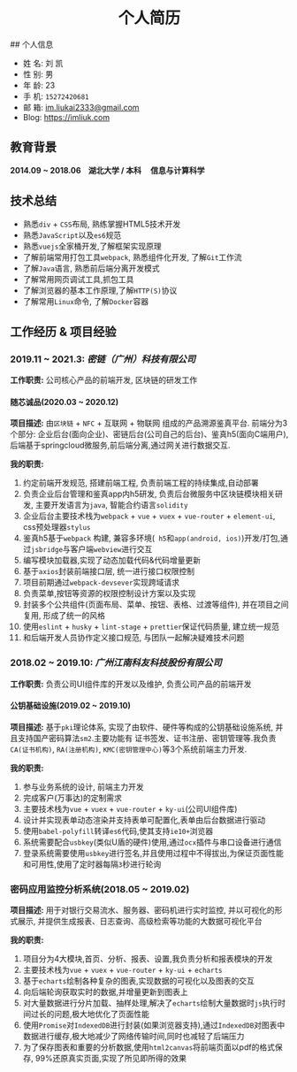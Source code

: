  <center><h1>个人简历</h1></center>
## 个人信息

- 姓 名: 刘 凯
- 性 别: 男 
- 年 龄: 23
- 手 机: `15272420681`
- 邮 箱: <a href="mailto:im.liukai2333@gmail.com">im.liukai2333@gmail.com</a>
- Blog: <a href="https://imliuk.com" target="_blank">https://imliuk.com</a>

## 教育背景

**2014.09 ~ 2018.06&nbsp;&nbsp;&nbsp;&nbsp;湖北大学 / 本科&nbsp;&nbsp;&nbsp;&nbsp; 信息与计算科学**

## 技术总结

  - 熟悉`div` + `CSS`布局, 熟练掌握HTML5技术开发
  - 熟悉`JavaScript`以及`es6`规范
  - 熟悉`vuejs`全家桶开发,了解框架实现原理
  - 了解前端常用打包工具`webpack`, 熟悉组件化开发, 了解`Git`工作流
  - 了解`Java`语言, 熟悉前后端分离开发模式
  - 了解常用网页调试工具,抓包工具
  - 了解浏览器的基本工作原理,了解`HTTP(S)`协议
  - 了解常用`Linux`命令, 了解`Docker`容器

## 工作经历  &  项目经验

### 2019.11 ~ 2021.3: *密链（广州）科技有限公司*

**工作职责:**  公司核心产品的前端开发, 区块链的研发工作

#### 随芯诚品(2020.03 ~ 2020.12)

**项目描述:**  由`区块链` + `NFC` + 互联网 + 物联网  组成的产品溯源鉴真平台. 前端分为3个部分: 企业后台(面向企业)、密链后台(公司自己的后台)、鉴真h5(面向C端用户), 后端基于springcloud微服务,前后端分离,通过网关进行数据交互.

**我的职责:**  

1. 约定前端开发规范, 搭建前端工程, 负责前端工程的持续集成,自动部署
2. 负责企业后台管理和鉴真app内h5研发, 负责后台微服务中区块链模块相关研发, 主要开发语言为`java`, 智能合约语言`solidity`
3. 企业后台主要技术栈为`webpack` + `vue` + `vuex` + `vue-router` + `element-ui`, css预处理器`stylus`
4. 鉴真h5基于`webpack` 构建, 兼容多环境(` h5`和`app(android, ios)`)开发/打包,通过`jsbridge`与客户端`webview`进行交互
6. 编写模块加载器,实现了动态加载代码&代码增量更新
6. 基于`axios`封装前端接口层, 统一进行接口权限控制
7. 项目前期通过`webpack-devsever`实现跨域请求
8. 负责菜单,按钮等资源的权限控制设计方案以及实现
9. 封装多个公共组件(页面布局、菜单、按钮、表格、过渡等组件), 并在项目之间复用, 形成了统一的风格
10. 使用`eslint` + `husky` + `lint-stage` + `prettier`保证代码质量, 建立统一规范
11. 和后端开发人员协作定义接口规范, 与团队一起解决疑难技术问题

### 2018.02 ~ 2019.10: *广州江南科友科技股份有限公司*

**工作职责:**  负责公司UI组件库的开发以及维护, 负责公司产品的前端开发

#### 公钥基础设施(2019.02 ~ 2019.10)

**项目描述:**   基于`pki`理论体系, 实现了由软件、硬件等构成的公钥基础设施系统, 并且支持国产密码算法`sm2`.主要功能有 证书签发、证书注册、密钥管理等.我负责`CA(证书机构)`, `RA(注册机构)`, `KMC(密钥管理中心)`等3个系统前端主力开发.

**我的职责:**  

1. 参与业务系统的设计, 前端主力开发
2. 完成客户(万事达)的定制需求
3. 主要技术栈为`vue` + `vuex` + `vue-router` + `ky-ui`(公司UI组件库)
4. 设计并实现表单动态渲染并支持表单可配置化,表单由后台数据进行驱动
5. 使用`babel-polyfill`转译`es6`代码,使其支持`ie10+`浏览器
6. 系统需要配合`usbkey`(类似U盾的硬件)使用,通过`ocx`插件与串口设备进行通信
7. 登录系统需要使用`usbkey`进行签名,并且使用过程中不得拔出,为保证页面性能和可用性,使用了定时器每隔`3`秒进行轮询

### 密码应用监控分析系统(2018.05 ~ 2019.02)

**项目描述:**  用于对银行交易流水、服务器、密码机进行实时监控, 并以可视化的形式展示, 并提供生成报表、日志查询、高级检索等功能的大数据可视化平台

**我的职责:**  

1. 项目分为4大模块,首页、分析、报表、设置,我负责分析和报表模块的开发
2. 主要技术栈为`vue` + `vuex` + `vue-router` + `ky-ui` + `echarts`
3. 基于`echarts`绘制各种复杂的图表,实现数据的可视化以及图表的交互
4. 向后端轮询获取实时的数据,并增量更新到图表上
5. 对大量数据进行分片加载、抽样处理,解决了`echarts`绘制大量数据时`js`执行时间过长的问题,极大地优化了页面性能
6. 使用`Promise`对`IndexedDB`进行封装(如果浏览器支持),通过`IndexedDB`对图表中数据进行缓存,极大地减少了网络传输时间,同时也减轻了后端压力
7. 为了保存图表和重要的分析数据,使用`html2canvas`将前端页面以pdf的格式保存, 99%还原真实页面,实现了所见即所得的效果
